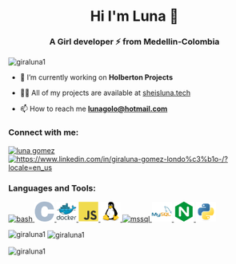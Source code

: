 <h1 align="center">Hi  I'm Luna 🌚</h1>
<h3 align="center">A Girl developer ⚡ from Medellin-Colombia</h3>

<p align="left"> <img src="https://komarev.com/ghpvc/?username=giraluna1&label=Profile%20views&color=0e75b6&style=flat" alt="giraluna1" /> </p>

- 🔭 I’m currently working on **Holberton Projects**

- 👨‍💻 All of my projects are available at [sheisluna.tech](sheisluna.tech)

- 📫 How to reach me **lunagolo@hotmail.com**

<h3 align="left">Connect with me:</h3>
<p align="left">
<a href="https://twitter.com/luna gomez" target="blank"><img align="center" src="https://cdn.jsdelivr.net/npm/simple-icons@3.0.1/icons/twitter.svg" alt="luna gomez" height="30" width="40" /></a>
<a href="https://linkedin.com/in/https://www.linkedin.com/in/giraluna-gomez-londo%c3%b1o-/?locale=en_us" target="blank"><img align="center" src="https://cdn.jsdelivr.net/npm/simple-icons@3.0.1/icons/linkedin.svg" alt="https://www.linkedin.com/in/giraluna-gomez-londo%c3%b1o-/?locale=en_us" height="30" width="40" /></a>
</p>

<h3 align="left">Languages and Tools:</h3>
<p align="left"> <a href="https://www.gnu.org/software/bash/" target="_blank"> <img src="https://www.vectorlogo.zone/logos/gnu_bash/gnu_bash-icon.svg" alt="bash" width="40" height="40"/> </a> <a href="https://www.cprogramming.com/" target="_blank"> <img src="https://raw.githubusercontent.com/devicons/devicon/master/icons/c/c-original.svg" alt="c" width="40" height="40"/> </a> <a href="https://www.docker.com/" target="_blank"> <img src="https://raw.githubusercontent.com/devicons/devicon/master/icons/docker/docker-original-wordmark.svg" alt="docker" width="40" height="40"/> </a> <a href="https://developer.mozilla.org/en-US/docs/Web/JavaScript" target="_blank"> <img src="https://raw.githubusercontent.com/devicons/devicon/master/icons/javascript/javascript-original.svg" alt="javascript" width="40" height="40"/> </a> <a href="https://www.linux.org/" target="_blank"> <img src="https://raw.githubusercontent.com/devicons/devicon/master/icons/linux/linux-original.svg" alt="linux" width="40" height="40"/> </a> <a href="https://www.microsoft.com/en-us/sql-server" target="_blank"> <img src="https://cdn.worldvectorlogo.com/logos/microsoft-sql-server.svg" alt="mssql" width="40" height="40"/> </a> <a href="https://www.mysql.com/" target="_blank"> <img src="https://raw.githubusercontent.com/devicons/devicon/master/icons/mysql/mysql-original-wordmark.svg" alt="mysql" width="40" height="40"/> </a> <a href="https://www.nginx.com" target="_blank"> <img src="https://raw.githubusercontent.com/devicons/devicon/master/icons/nginx/nginx-original.svg" alt="nginx" width="40" height="40"/> </a> <a href="https://www.python.org" target="_blank"> <img src="https://raw.githubusercontent.com/devicons/devicon/master/icons/python/python-original.svg" alt="python" width="40" height="40"/> </a> </p>

<p><img align="left" src="https://github-readme-stats.vercel.app/api/top-langs?username=giraluna1&show_icons=true&locale=en&layout=compact" alt="giraluna1" /></p>

<p>&nbsp;<img align="center" src="https://github-readme-stats.vercel.app/api?username=giraluna1&show_icons=true&locale=en" alt="giraluna1" /></p>

<p><img align="center" src="https://github-readme-streak-stats.herokuapp.com/?user=giraluna1&" alt="giraluna1" /></p>

